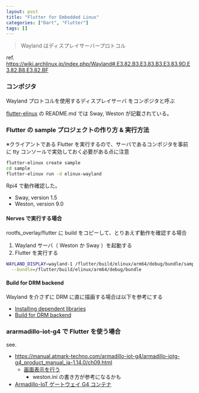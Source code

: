 ```yaml
---
layout: post
title: "Flutter for Embedded Linux"
categories: ["Dart", "Flutter"]
tags: []
---
```


> Wayland はディスプレイサーバープロトコル

ref. https://wiki.archlinux.jp/index.php/Wayland#.E3.82.B3.E3.83.B3.E3.83.9D.E3.82.B8.E3.82.BF

### コンポジタ

Wayland プロトコルを使用するディスプレイサーバ をコンポジタと呼ぶ

[flutter-elinux](https://github.com/sony/flutter-elinux) の README.md では Sway, Weston が記載されている。

### Flutter の sample プロジェクトの作り方 & 実行方法

※クライアントである Flutter を実行するので、サーバであるコンポジタを事前に tty コンソールで実効しておく必要がある点に注意

```bash
flutter-elinux create sample
cd sample
flutter-elinux run -d elinux-wayland
```

Rpi4 で動作確認した。

- Sway, version 1.5
- Weston, version 9.0

#### Nerves で実行する場合

rootfs_overlay/flutter に build をコピーして、とりあえず動作を確認する場合

1. Wayland サーバ（ Weston か Sway ）を起動する
2. Flutter を実行する

```bash
WAYLAND_DISPLAY=wayland-1 /flutter/build/elinux/arm64/debug/bundle/sample \
  --bundle=/flutter/build/elinux/arm64/debug/bundle
```

#### Build for DRM backend

Wayland を介さずに DRM に直に描画する場合は以下を参考にする

- [Installing dependent libraries](https://github.com/sony/flutter-embedded-linux/wiki/Installing-dependent-libraries)
- [Build for DRM backend](https://github.com/sony/flutter-embedded-linux/wiki/Building-Embedded-Linux-embedding-for-Flutter#build-for-drm-backend)

### ararmadillo-iot-g4 で Flutter を使う場合

see.

- https://manual.atmark-techno.com/armadillo-iot-g4/armadillo-iotg-g4_product_manual_ja-1.14.0/ch09.html
  - [画面表示を行う](https://manual.atmark-techno.com/armadillo-iot-g4/armadillo-iotg-g4_product_manual_ja-1.14.0/ch09.html#idm5521)
    - weston.ini の書き方が参考になるかも
- [Armadillo-IoT ゲートウェイ G4 コンテナ](https://armadillo.atmark-techno.com/resources/software/armadillo-iot-g4/container)
